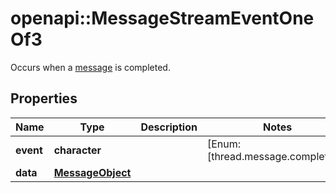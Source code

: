 # openapi::MessageStreamEventOneOf3

Occurs when a [message](/docs/api-reference/messages/object) is completed.

## Properties
Name | Type | Description | Notes
------------ | ------------- | ------------- | -------------
**event** | **character** |  | [Enum: [thread.message.completed]] 
**data** | [**MessageObject**](MessageObject.md) |  | 


